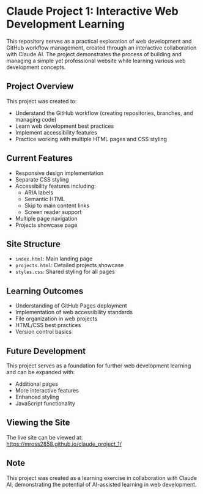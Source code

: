 # Claude Project 1: Interactive Web Development Learning

This repository serves as a practical exploration of web development and GitHub workflow management, created through an interactive collaboration with Claude AI. The project demonstrates the process of building and managing a simple yet professional website while learning various web development concepts.

## Project Overview

This project was created to:
- Understand the GitHub workflow (creating repositories, branches, and managing code)
- Learn web development best practices
- Implement accessibility features
- Practice working with multiple HTML pages and CSS styling

## Current Features

- Responsive design implementation
- Separate CSS styling
- Accessibility features including:
  - ARIA labels
  - Semantic HTML
  - Skip to main content links
  - Screen reader support
- Multiple page navigation
- Projects showcase page

## Site Structure

- `index.html`: Main landing page
- `projects.html`: Detailed projects showcase
- `styles.css`: Shared styling for all pages

## Learning Outcomes

- Understanding of GitHub Pages deployment
- Implementation of web accessibility standards
- File organization in web projects
- HTML/CSS best practices
- Version control basics

## Future Development

This project serves as a foundation for further web development learning and can be expanded with:
- Additional pages
- More interactive features
- Enhanced styling
- JavaScript functionality

## Viewing the Site

The live site can be viewed at: https://mross2858.github.io/claude_project_1/

## Note

This project was created as a learning exercise in collaboration with Claude AI, demonstrating the potential of AI-assisted learning in web development.